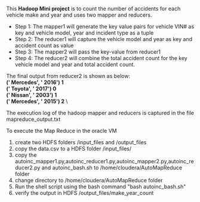 This **Hadoop Mini project** is to count the number of accidents for each vehicle make and year and uses two mapper and reducers.

* Step 1: The mapper1 will generate the key value pairs for vehicle VIN# as key and vehicle model, year and incident type as a tuple
* Step 2: The reducer1 will capture the vehicle model and year as key and accident count as value
* Step 3: The mapper2 will pass the key-value from reducer1 
* Step 4: The reducer2 will combine the total accident count for the key vehicle model and year and total accident count.

The final output from reducer2 is shown as below: \
 **(' Mercedes', ' 2016')	1** \
 **(' Toyota', ' 2017')	0** \
 **(' Nissan', ' 2003')	1** \
 **(' Mercedes', ' 2015')	2** \

The execution log of the hadoop mapper and reducers is captured in the file mapreduce_output.txt

To execute the Map Reduce in the oracle VM
1. create two HDFS folders /input_files and /output_files
2. copy the data.csv to a HDFS folder /input_files/
3. copy the autoinc_mapper1.py,autoinc_reducer1.py,autoinc_mapper2.py,autoinc_reducer2.py and autoinc_bash.sh to /home/cloudera/AutoMapReduce folder
4. change directory to /home/cloudera/AutoMapReduce folder
5. Run the shell script using the bash command "bash autoinc_bash.sh"
6. verify the output in HDFS /output_files/make_year_count
